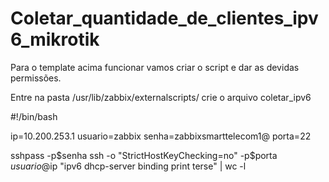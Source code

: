 # Coletar_quantidade_de_clientes_ipv6_mikrotik

Para o template acima funcionar vamos criar o script e dar as devidas permissões.

Entre na pasta /usr/lib/zabbix/externalscripts/ crie o arquivo coletar_ipv6

  #!/bin/bash

  ip=10.200.253.1
  usuario=zabbix
  senha=zabbixsmarttelecom1@
  porta=22

  sshpass -p$senha ssh -o "StrictHostKeyChecking=no" -p$porta $usuario@$ip "ipv6 dhcp-server binding print terse" | wc -l
